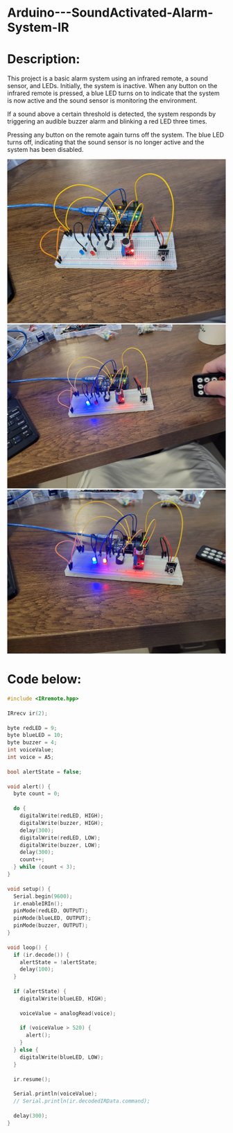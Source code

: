 # Arduino---SoundActivated-Alarm-System-IR

# Description:
This project is a basic alarm system using an infrared remote, a sound sensor, and LEDs. Initially, the system is inactive. When any button on the infrared remote is pressed, a blue LED turns on to indicate that the system is now active and the sound sensor is monitoring the environment.

If a sound above a certain threshold is detected, the system responds by triggering an audible buzzer alarm and blinking a red LED three times.

Pressing any button on the remote again turns off the system. The blue LED turns off, indicating that the sound sensor is no longer active and the system has been disabled.


![img1](arduino_project_alarm_IR_voice_sensor_PART1.jpg)
![img1](arduino_project_alarm_IR_voice_sensor_PART2.jpg)
![img1](arduino_project_alarm_IR_voice_sensor_PART3.jpg)


# Code below:
```cpp
#include <IRremote.hpp>

IRrecv ir(2);

byte redLED = 9;
byte blueLED = 10;
byte buzzer = 4;
int voiceValue;
int voice = A5;

bool alertState = false;

void alert() {
  byte count = 0;

  do {
    digitalWrite(redLED, HIGH);
    digitalWrite(buzzer, HIGH);
    delay(300);
    digitalWrite(redLED, LOW);
    digitalWrite(buzzer, LOW);
    delay(300);
    count++;
  } while (count < 3);
}

void setup() {
  Serial.begin(9600);
  ir.enableIRIn();
  pinMode(redLED, OUTPUT);
  pinMode(blueLED, OUTPUT);
  pinMode(buzzer, OUTPUT);
}

void loop() {
  if (ir.decode()) {
    alertState = !alertState;
    delay(100);
  }

  if (alertState) {
    digitalWrite(blueLED, HIGH);

    voiceValue = analogRead(voice);

    if (voiceValue > 520) {
      alert();
    }
  } else {
    digitalWrite(blueLED, LOW);
  }

  ir.resume();

  Serial.println(voiceValue);
  // Serial.println(ir.decodedIRData.command);

  delay(300);
}


